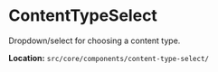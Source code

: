# ContentTypeSelect

Dropdown/select for choosing a content type.

**Location:** `src/core/components/content-type-select/`
